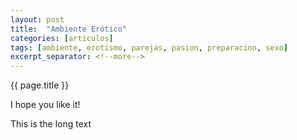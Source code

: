 ```yaml
---
layout: post
title:  "Ambiente Erótico"
categories: [articulos]
tags: [ambiente, erotismo, parejas, pasion, preparacion, sexo]
excerpt_separator: <!--more-->
---
```


{{ page.title }}

I hope you like it!

<!--more-->

This is the long text